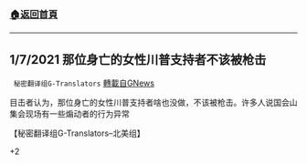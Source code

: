###  [:house:返回首頁](https://github.com/ourhimalayas/txt)
---

## 1/7/2021 那位身亡的女性川普支持者不该被枪击
` 秘密翻译组G-Translators` [轉載自GNews](https://gnews.org/zh-hans/730543/)

目击者认为，那位身亡的女性川普支持者啥也没做，不该被枪击。许多人说国会山集会现场有一些煽动者的行为异常



【秘密翻译组G-Translators–北美组】

+2
